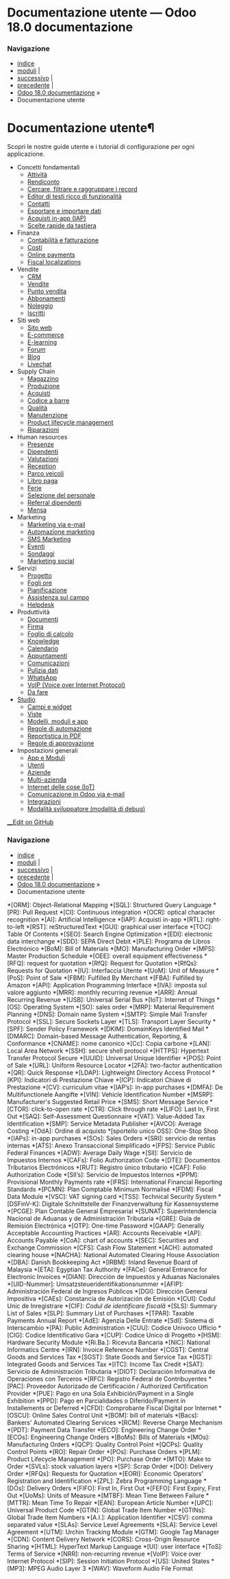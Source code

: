 # Documentazione utente — Odoo 18.0 documentazione

### Navigazione

  * [indice](genindex.html "Indice generale")
  * [moduli](py-modindex.html "Indice del modulo Python") |
  * [successivo](applications/essentials.html "Concetti fondamentali") |
  * [precedente](index-2.html "Documentazione Odoo") |
  * [Odoo 18.0 documentazione](index-2.html) »
  * Documentazione utente



# Documentazione utente¶

Scopri le nostre guide utente e i tutorial di configurazione per ogni applicazione.

  * Concetti fondamentali
    * [Attività](applications/essentials/activities.html)
    * [Rendiconto](applications/essentials/reporting.html)
    * [Cercare, filtrare e raggruppare i record](applications/essentials/search.html)
    * [Editor di testi ricco di funzionalità](applications/essentials/html_editor.html)
    * [Contatti](applications/essentials/contacts.html)
    * [Esportare e importare dati](applications/essentials/export_import_data.html)
    * [Acquisti in-app (IAP)](applications/essentials/in_app_purchase.html)
    * [Scelte rapide da tastiera](applications/essentials/keyboard_shortcuts.html)
  * Finanza
    * [Contabilità e fatturazione](applications/finance/accounting.html)
    * [Costi](applications/finance/expenses.html)
    * [Online payments](applications/finance/payment_providers.html)
    * [Fiscal localizations](applications/finance/fiscal_localizations.html)
  * Vendite
    * [CRM](applications/sales/crm.html)
    * [Vendite](applications/sales/sales.html)
    * [Punto vendita](applications/sales/point_of_sale.html)
    * [Abbonamenti](applications/sales/subscriptions.html)
    * [Noleggio](applications/sales/rental.html)
    * [Iscritti](applications/sales/members.html)
  * Siti web
    * [Sito web](applications/websites/website.html)
    * [E-commerce](applications/websites/ecommerce.html)
    * [E-learning](applications/websites/elearning.html)
    * [Forum](applications/websites/forum.html)
    * [Blog](applications/websites/blog.html)
    * [Livechat](applications/websites/livechat.html)
  * Supply Chain
    * [Magazzino](applications/inventory_and_mrp/inventory.html)
    * [Produzione](applications/inventory_and_mrp/manufacturing.html)
    * [Acquisti](applications/inventory_and_mrp/purchase.html)
    * [Codice a barre](applications/inventory_and_mrp/barcode.html)
    * [Qualità](applications/inventory_and_mrp/quality.html)
    * [Manutenzione](applications/inventory_and_mrp/maintenance.html)
    * [Product lifecycle management](applications/inventory_and_mrp/plm.html)
    * [Riparazioni](applications/inventory_and_mrp/repairs.html)
  * Human resources
    * [Presenze](applications/hr/attendances.html)
    * [Dipendenti](applications/hr/employees.html)
    * [Valutazioni](applications/hr/appraisals.html)
    * [Reception](applications/hr/frontdesk.html)
    * [Parco veicoli](applications/hr/fleet.html)
    * [Libro paga](applications/hr/payroll.html)
    * [Ferie](applications/hr/time_off.html)
    * [Selezione del personale](applications/hr/recruitment.html)
    * [Referral dipendenti](applications/hr/referrals.html)
    * [Mensa](applications/hr/lunch.html)
  * Marketing
    * [Marketing via e-mail](applications/marketing/email_marketing.html)
    * [Automazione marketing](applications/marketing/marketing_automation.html)
    * [SMS Marketing](applications/marketing/sms_marketing.html)
    * [Eventi](applications/marketing/events.html)
    * [Sondaggi](applications/marketing/surveys.html)
    * [Marketing social](applications/marketing/social_marketing.html)
  * Servizi
    * [Progetto](applications/services/project.html)
    * [Fogli ore](applications/services/timesheets.html)
    * [Pianificazione](applications/services/planning.html)
    * [Assistenza sul campo](applications/services/field_service.html)
    * [Helpdesk](applications/services/helpdesk.html)
  * Produttività
    * [Documenti](applications/productivity/documents.html)
    * [Firma](applications/productivity/sign.html)
    * [Foglio di calcolo](applications/productivity/spreadsheet.html)
    * [Knowledge](applications/productivity/knowledge.html)
    * [Calendario](applications/productivity/calendar.html)
    * [Appuntamenti](applications/productivity/appointments.html)
    * [Comunicazioni](applications/productivity/discuss.html)
    * [Pulizia dati](applications/productivity/data_cleaning.html)
    * [WhatsApp](applications/productivity/whatsapp.html)
    * [VoIP (Voice over Internet Protocol)](applications/productivity/voip.html)
    * [Da fare](applications/productivity/to_do.html)
  * [Studio](applications/studio.html)
    * [Campi e widget](applications/studio/fields.html)
    * [Viste](applications/studio/views.html)
    * [Modelli, moduli e app](applications/studio/models_modules_apps.html)
    * [Regole di automazione](applications/studio/automated_actions.html)
    * [Reportistica in PDF](applications/studio/pdf_reports.html)
    * [Regole di approvazione](applications/studio/approval_rules.html)
  * Impostazioni generali
    * [App e Moduli](applications/general/apps_modules.html)
    * [Utenti](applications/general/users.html)
    * [Aziende](applications/general/companies.html)
    * [Multi-azienda](applications/general/multi_company.html)
    * [Internet delle cose (IoT)](applications/general/iot.html)
    * [Comunicazione in Odoo via e-mail](applications/general/email_communication.html)
    * [Integrazioni](applications/general/integrations.html)
    * [Modalità sviluppatore (modalità di debug)](applications/general/developer_mode.html)



[ __Edit on GitHub](https://github.com/odoo/Documentation/edit/18.0/content/applications.rst)

### Navigazione

  * [indice](genindex.html "Indice generale")
  * [moduli](py-modindex.html "Indice del modulo Python") |
  * [successivo](applications/essentials.html "Concetti fondamentali") |
  * [precedente](index-2.html "Documentazione Odoo") |
  * [Odoo 18.0 documentazione](index-2.html) »
  * Documentazione utente


  *[ORM]: Object-Relational Mapping
  *[SQL]: Structured Query Language
  *[PR]: Pull Request
  *[CI]: Continuous integration
  *[OCR]: optical character recognition
  *[AI]: Artificial Intelligence
  *[IAP]: Acquisti in-app
  *[RTL]: right-to-left
  *[RST]: reStructuredText
  *[GUI]: graphical user interface
  *[TOC]: Table Of Contents
  *[SEO]: Search Engine Optimization
  *[EDI]: electronic data interchange
  *[SDD]: SEPA Direct Debit
  *[PLE]: Programa de Libros Electrónico
  *[BoM]: Bill of Materials
  *[MO]: Manufacturing Order
  *[MPS]: Master Production Schedule
  *[OEE]: overall equipment effectiveness
  *[RFQ]: request for quotation
  *[RfQ]: Request for Quotation
  *[RfQs]: Requests for Quotation
  *[IU]: Interfaccia Utente
  *[UoM]: Unit of Measure
  *[PoS]: Point of Sale
  *[FBM]: Fulfilled By Merchant
  *[FBA]: Fulfilled by Amazon
  *[API]: Application Programming Interface
  *[IVA]: imposta sul valore aggiunto
  *[MRR]: monthly recurring revenue
  *[ARR]: Annual Recurring Revenue
  *[USB]: Universal Serial Bus
  *[IoT]: Internet of Things
  *[OS]: Operating System
  *[SO]: sales order
  *[MRP]: Material Requirement Planning
  *[DNS]: Domain name System
  *[SMTP]: Simple Mail Transfer Protocol
  *[SSL]: Secure Sockets Layer
  *[TLS]: Transport Layer Security
  *[SPF]: Sender Policy Framework
  *[DKIM]: DomainKeys Identified Mail
  *[DMARC]: Domain-based Message Authentication, Reporting, & Conformance
  *[CNAME]: nome canonico
  *[Cc]: Copia carbone
  *[LAN]: Local Area Network
  *[SSH]: secure shell protocol
  *[HTTPS]: Hypertext Transfer Protocol Secure
  *[UUID]: Universal Unique Identifier
  *[POS]: Point of Sale
  *[URL]: Uniform Resource Locator
  *[2FA]: two-factor authentication
  *[QR]: Quick Response
  *[LDAP]: Lightweight Directory Access Protocol
  *[KPI]: Indicatori di Prestazione Chiave
  *[ICP]: Indicatori Chiave di Prestazione
  *[CV]: curriculum vitae
  *[IAP’s]: in-app purchases
  *[DMFA]: De Multifunctionele Aangifte
  *[VIN]: Vehicle Identification Number
  *[MSRP]: Manufacturer's Suggested Retail Price
  *[SMS]: Short Message Service
  *[CTOR]: click-to-open rate
  *[CTR]: Click through rate
  *[LIFO]: Last In, First Out
  *[SAQ]: Self-Assessment Questionnaire
  *[VAT]: Value-Added Tax Identification
  *[SMP]: Service Metadata Publisher
  *[AVCO]: Average Costing
  *[OdA]: Ordine di acquisto
  *[sportello unico OSS]: One-Stop Shop
  *[IAPs]: in-app purchases
  *[SOs]: Sales Orders
  *[SRI]: servicio de rentas internas
  *[ATS]: Anexo Transaccional Simplificado
  *[FPS]: Service Public Federal Finances
  *[ADW]: Average Daily Wage
  *[SII]: Servicio de Impuestos Internos
  *[CAFs]: Folio Authorization Code
  *[DTE]: Documentos Tributarios Electrónicos
  *[RUT]: Registro único tributario
  *[CAF]: Folio Authorization Code
  *[SII’s]: Servicio de Impuestos Internos
  *[PPM]: Provisional Monthly Payments rate
  *[IFRS]: International Financial Reporting Standards
  *[PCMN]: Plan Comptable Minimum Normalisé
  *[FDM]: Fiscal Data Module
  *[VSC]: VAT signing card
  *[TSS]: Technical Security System
  *[DSFinV-K]: Digitale Schnittstelle der Finanzverwaltung für Kassensysteme
  *[PCGE]: Plan Contable General Empresarial
  *[SUNAT]: Superintendencia Nacional de Aduanas y de Administración Tributaria
  *[GRE]: Guía de Remisión Electrónica
  *[OTP]: One-time Password
  *[GAAP]: Generally Acceptable Accounting Practices
  *[AR]: Accounts Receivable
  *[AP]: Accounts Payable
  *[CoA]: chart of accounts
  *[SEC]: Securities and Exchange Commission
  *[CFS]: Cash Flow Statement
  *[ACH]: automated clearing house
  *[NACHA]: National Automated Clearing House Association
  *[DBA]: Danish Bookkeeping Act
  *[IRBM]: Inland Revenue Board of Malaysia
  *[ETA]: Egyptian Tax Authority
  *[FACe]: General Entrance for Electronic Invoices
  *[DIAN]: Dirección de Impuestos y Aduanas Nacionales
  *[UID-Nummer]: Umsatzsteueridentifikationsnummer
  *[AFIP]: Administración Federal de Ingresos Públicos
  *[DGI]: Dirección General Impositiva
  *[CAEs]: Constancia de Autorización de Emisión
  *[CUI]: Codul Unic de Inregistrare
  *[CIF]: *Codul de identificare fiscală*
  *[SLS]: Summary List of Sales
  *[SLP]: Summary List of Purchases
  *[TPAR]: Taxable Payments Annual Report
  *[AdE]: Agenzia Delle Entrate
  *[SdI]: Sistema di Interscambio
  *[PA]: Public Administration
  *[CUU]: Codice Univoco Ufficio
  *[CIG]: Codice Identificativo Gara
  *[CUP]: Codice Unico di Progetto
  *[HSM]: Hardware Security Module
  *[Ri.Ba.]: Ricevuta Bancaria
  *[NIC]: National Informatics Centre
  *[IRN]: Invoice Reference Number
  *[CGST]: Central Goods and Services Tax
  *[SGST]: State Goods and Service Tax
  *[IGST]: Integrated Goods and Services Tax
  *[ITC]: Income Tax Credit
  *[SAT]: Servicio de Administración Tributaria
  *[DIOT]: Declaración Informativa de Operaciones con Terceros
  *[RFC]: Registro Federal de Contribuyentes
  *[PAC]: Proveedor Autorizado de Certificación / Authorized Certification Provider
  *[PUE]: Pago en una Sola Exhibición/Payment in a Single Exhibition
  *[PPD]: Pago en Parcialidades o Diferido/Payment in Installements or Deferred
  *[CFDI]: Comprobante Fiscal Digital por Internet
  *[OSCU]: Online Sales Control Unit
  *[BOM]: bill of materials
  *[Bacs]: Bankers' Automated Clearing Services
  *[RCM]: Reverse Charge Mechanism
  *[PDT]: Payment Data Transfer
  *[ECO]: Engineering Change Order
  *[ECOs]: Engineering Change Orders
  *[BoMs]: Bills of Materials
  *[MOs]: Manufacturing Orders
  *[QCP]: Quality Control Point
  *[QCPs]: Quality Control Points
  *[RO]: Repair Order
  *[POs]: Purchase Orders
  *[PLM]: Product Lifecycle Management
  *[PO]: Purchase Order
  *[MTO]: Make to Order
  *[SVLs]: stock valuation layers
  *[SP]: Scrap Order
  *[DO]: Delivery Order
  *[RFQs]: Requests for Quotation
  *[EORI]: Economic Operators' Registration and Identification
  *[ZPL]: Zebra Programming Language
  *[DOs]: Delivery Orders
  *[FIFO]: First In, First Out
  *[FEFO]: First Expiry, First Out
  *[UoMs]: Units of Measure
  *[MTBF]: Mean Time Between Failure
  *[MTTR]: Mean Time To Repair
  *[EAN]: European Article Number
  *[UPC]: Universal Product Code
  *[GTIN]: Global Trade Item Number
  *[GTINs]: Global Trade Item Numbers
  *[A.I.]: Application Identifier
  *[CSV]: comma separated value
  *[SLAs]: Service Level Agreements
  *[SLA]: Service Level Agreement
  *[UTM]: Urchin Tracking Module
  *[GTM]: Google Tag Manager
  *[CDN]: Content Delivery Network
  *[CORS]: Cross-Origin Resource Sharing
  *[HTML]: HyperText Markup Language
  *[UI]: user interface
  *[ToS]: Terms of Service
  *[NRR]: non-recurring revenue
  *[VoIP]: Voice over Internet Protocol
  *[SIP]: Session Initiation Protocol
  *[US]: United States
  *[MP3]: MPEG Audio Layer 3
  *[WAV]: Waveform Audio File Format